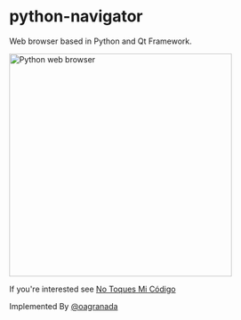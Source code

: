 python-navigator
================

Web browser based in Python and Qt Framework.

<a target="_blank" href="http://notoquesmicodigo.blogspot.com/2013/07/muy-rapido-muy-facil-navegador-web-con.html" ><img src="http://1.bp.blogspot.com/-uNbQLo1UFGY/UfMEgRdYaSI/AAAAAAAACME/CTcRn2ek2pM/s1600/nav.png" alt="Python web browser" width="400" /></a>

If you're interested see [No Toques Mi Código](http://notoquesmicodigo.blogspot.com)



Implemented By [@oagranada](http://twitter.com/oagranada)

